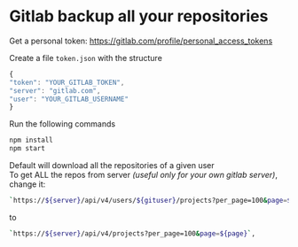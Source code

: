 # Gitlab backup all your repositories

Get a personal token: https://gitlab.com/profile/personal_access_tokens

Create a file `token.json` with the structure

```javascript
{
"token": "YOUR_GITLAB_TOKEN",
"server": "gitlab.com",
"user": "YOUR_GITLAB_USERNAME"
}
```

Run the following commands

```javascript
npm install
npm start
```

Default will download all the repositories of a given user  
To get ALL the repos from server _(useful only for your own gitlab server)_,  
change it:

```sh
`https://${server}/api/v4/users/${gituser}/projects?per_page=100&page=${page}`,
```

to

```sh
`https://${server}/api/v4/projects?per_page=100&page=${page}`,
```
